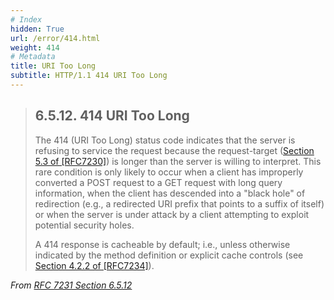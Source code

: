 ```yaml
---
# Index
hidden: True
url: /error/414.html
weight: 414
# Metadata
title: URI Too Long
subtitle: HTTP/1.1 414 URI Too Long
---
```


> ## 6.5.12.  414 URI Too Long
>
> The 414 (URI Too Long) status code indicates that the server is
> refusing to service the request because the request-target
> ([Section 5.3 of [RFC7230]](https://tools.ietf.org/html/rfc7230#section-5.3))
> is longer than the server is willing to interpret.
> This rare condition is only likely to occur when a client has
> improperly converted a POST request to a GET request with long query
> information, when the client has descended into a "black hole" of
> redirection (e.g., a redirected URI prefix that points to a suffix of
> itself) or when the server is under attack by a client attempting to
> exploit potential security holes.
>
> A 414 response is cacheable by default; i.e., unless otherwise
> indicated by the method definition or explicit cache controls (see
> [Section 4.2.2 of [RFC7234]](https://tools.ietf.org/html/rfc7234#section-4.2.2)).

<cite>From [RFC 7231 Section 6.5.12](https://tools.ietf.org/html/rfc7231#section-6.5.12)</cite>
